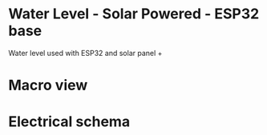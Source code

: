 # Water Level  - Solar Powered - ESP32 base

Water level used with ESP32 and solar panel + 

# Macro view



# Electrical schema



# 

